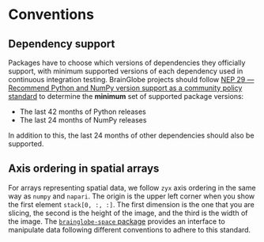 # Conventions

## Dependency support

Packages have to choose which versions of dependencies they officially support,
with minimum supported versions of each dependency used in continuous
integration testing. BrainGlobe projects should follow
[NEP 29 — Recommend Python and NumPy version support as a community policy
standard](https://numpy.org/neps/nep-0029-deprecation_policy.html) to
determine the **minimum** set of supported package versions:

- The last 42 months of Python releases
- The last 24 months of NumPy releases

In addition to this, the last 24 months of other dependencies should also be
supported.

## Axis ordering in spatial arrays

For arrays representing spatial data, we follow `zyx` axis ordering in the same way as `numpy` and `napari`. The origin is the upper left corner when you show the first element `stack[0, :, :]`. The first dimension is the one that you are slicing, the second is the height of the image, and the third is the width of the image. The [`brainglobe-space` package](/documentation/brainglobe-space/index.md) provides an interface to manipulate data following different conventions to adhere to this standard.

